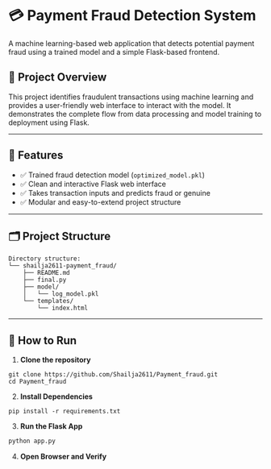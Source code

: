 # 💳 Payment Fraud Detection System

A machine learning-based web application that detects potential payment fraud using a trained model and a simple Flask-based frontend.

## 🚀 Project Overview

This project identifies fraudulent transactions using machine learning and provides a user-friendly web interface to interact with the model. It demonstrates the complete flow from data processing and model training to deployment using Flask.

---

## 🧠 Features

- ✅ Trained fraud detection model (`optimized_model.pkl`)
- ✅ Clean and interactive Flask web interface
- ✅ Takes transaction inputs and predicts fraud or genuine
- ✅ Modular and easy-to-extend project structure

---

## 🗂️ Project Structure
```
Directory structure:
└── shailja2611-payment_fraud/
    ├── README.md
    ├── final.py
    ├── model/
    │   └── log_model.pkl
    └── templates/
        └── index.html
``` 

---

## 🔧 How to Run
1. **Clone the repository**
 ```
 git clone https://github.com/Shailja2611/Payment_fraud.git
 cd Payment_fraud
 ```
 
2. **Install Dependencies**
```
pip install -r requirements.txt
```

3. **Run the Flask App**
```bash
python app.py
```

4. **Open Browser and Verify** 
